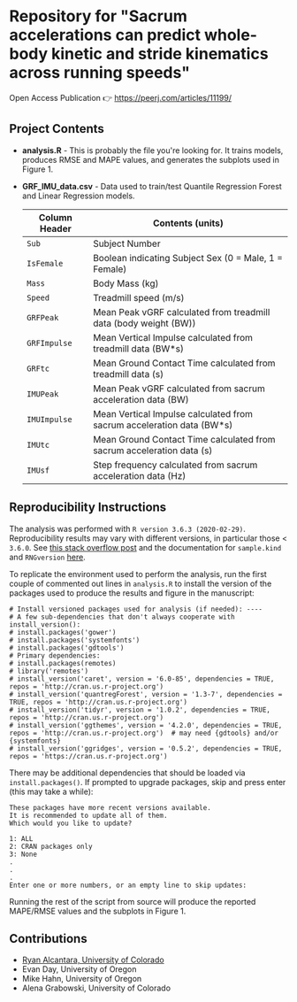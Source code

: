 # Repository for "Sacrum accelerations can predict whole-body kinetic and stride kinematics across running speeds"

Open Access Publication 👉 https://peerj.com/articles/11199/

## Project Contents
- **analysis.R** - This is probably the file you're looking for. It trains models, produces RMSE and
 MAPE values, and generates the subplots used in Figure 1. 
 
- **GRF_IMU_data.csv** - Data used to train/test Quantile Regression Forest and Linear Regression models.
    
    | Column Header | Contents (units) |
    | ------------- | ---------------- |
    | `Sub`         | Subject Number |
    | `IsFemale`    | Boolean indicating Subject Sex (0 = Male, 1 = Female) |
    | `Mass`        | Body Mass (kg) |
    | `Speed`       | Treadmill speed (m/s) |
    | `GRFPeak`     | Mean Peak vGRF calculated from treadmill data (body weight (BW)) |
    | `GRFImpulse`  | Mean Vertical Impulse calculated from treadmill data (BW*s) |
    | `GRFtc`       | Mean Ground Contact Time calculated from treadmill data (s) |
    | `IMUPeak`     | Mean Peak vGRF calculated from sacrum acceleration data (BW) |
    | `IMUImpulse`  | Mean Vertical Impulse calculated from sacrum acceleration data (BW*s) |
    | `IMUtc`       | Mean Ground Contact Time calculated from sacrum acceleration data (s) |
    | `IMUsf`       | Step frequency calculated from sacrum acceleration data (Hz) |
  
## Reproducibility Instructions
The analysis was performed with `R version 3.6.3 (2020-02-29)`. Reproducibility results may vary with different versions,
in particular those < `3.6.0`. See [this stack overflow post](https://stackoverflow.com/questions/47199415/is-set-seed-consistent-over-different-versions-of-r-and-ubuntu)
and the documentation for `sample.kind` and `RNGversion` [here](https://stat.ethz.ch/R-manual/R-devel/library/base/html/Random.html).

To replicate the environment used to perform the analysis, run the first couple of commented out lines in `analysis.R`
to install the version of the packages used to produce the results and figure in the manuscript:
```
# Install versioned packages used for analysis (if needed): ----
# A few sub-dependencies that don't always cooperate with install_version():
# install.packages('gower')
# install.packages('systemfonts')
# install.packages('gdtools')
# Primary dependencies:
# install.packages(remotes)
# library('remotes')
# install_version('caret', version = '6.0-85', dependencies = TRUE, repos = 'http://cran.us.r-project.org')
# install_version('quantregForest', version = '1.3-7', dependencies = TRUE, repos = 'http://cran.us.r-project.org')
# install_version('tidyr', version = '1.0.2', dependencies = TRUE, repos = 'http://cran.us.r-project.org')
# install_version('ggthemes', version = '4.2.0', dependencies = TRUE, repos = 'http://cran.us.r-project.org')  # may need {gdtools} and/or {systemfonts}
# install_version('ggridges', version = '0.5.2', dependencies = TRUE, repos = 'https://cran.us.r-project.org')
```

There may be additional dependencies that should be loaded via `install.packages()`. If prompted to upgrade packages, 
skip and press enter (this may take a while):
```
These packages have more recent versions available.
It is recommended to update all of them.
Which would you like to update?

1: ALL
2: CRAN packages only
3: None
.
.
.
Enter one or more numbers, or an empty line to skip updates:
```
Running the rest of the script from source will produce the reported MAPE/RMSE values and the subplots in Figure 1.

## Contributions
- [Ryan Alcantara, University of Colorado](https://twitter.com/Ryan_Alcantara_)
- Evan Day, University of Oregon
- Mike Hahn, University of Oregon
- Alena Grabowski, University of Colorado
